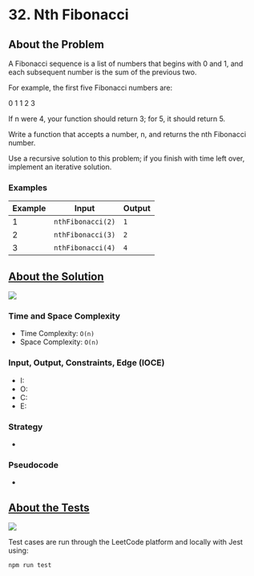 # 32. Nth Fibonacci

## About the Problem

A Fibonacci sequence is a list of numbers that begins with 0 and 1, and each subsequent number is the sum of the previous two.

For example, the first five Fibonacci numbers are:

  0 1 1 2 3

If n were 4, your function should return 3; for 5, it should return 5.

Write a function that accepts a number, n, and returns the nth Fibonacci number.

Use a recursive solution to this problem; if you finish with time left over, implement an iterative solution.

### Examples

| Example| Input | Output |
| --- | --- | --- |
| 1 | `nthFibonacci(2)` | `1` |
| 2 | `nthFibonacci(3)` | `2` |
| 3 | `nthFibonacci(4)` | `4` |

## <a href='./nthFibonacci.js'>About the Solution</a>

<img src='https://img.shields.io/badge/JavaScript-F7DF1E.svg?style=for-the-badge&logo=JavaScript&logoColor=black' />

<!-- Add Time and Space Complexity -->
### Time and Space Complexity
  - Time Complexity: `O(n)`
  - Space Complexity: `O(n)`

<!-- Planning -->
### Input, Output, Constraints, Edge (IOCE)

  - I:
  - O:
  - C:
  - E:

### Strategy
-

### Pseudocode
-

## <a href='./nthFibonacci.test.js'>About the Tests</a>

<img src='https://img.shields.io/badge/Jest-C21325.svg?style=for-the-badge&logo=Jest&logoColor=white' />

Test cases are run through the LeetCode platform and locally with Jest using:
```
npm run test
```
